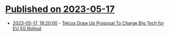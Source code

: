 # [Published on 2023-05-17](index.md)

* [2023-05-17, 19:20:00](https://tech.slashdot.org/story/23/05/17/1854231/telcos-draw-up-proposal-to-charge-big-tech-for-eu-5g-rollout?utm_source=rss1.0mainlinkanon&utm_medium=feed) - [Telcos Draw Up Proposal To Charge Big Tech for EU 5G Rollout](https://tech.slashdot.org/story/23/05/17/1854231/telcos-draw-up-proposal-to-charge-big-tech-for-eu-5g-rollout?utm_source=rss1.0mainlinkanon&utm_medium=feed)
